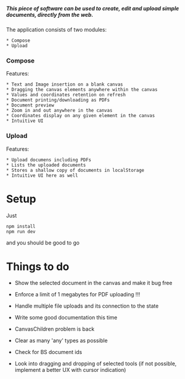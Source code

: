 ##### This piece of software can be used to create, edit and upload simple documents, directly from the web.

The application consists of two modules:  

    * Compose
    * Upload

### Compose 

Features:

    * Text and Image insertion on a blank canvas
    * Dragging the canvas elements anywhere within the canvas
    * Values and coordinates retention on refresh
    * Document printing/downloading as PDFs
    * Document preview
    * Zoom in and out anywhere in the canvas 
    * Coordinates display on any given element in the canvas
    * Intuitive UI

### Upload

Features:
    
    * Upload documens including PDFs
    * Lists the uploaded documents
    * Stores a shallow copy of documents in localStorage
    * Intuitive UI here as well


# Setup

Just

```
npm install
npm run dev
```

and you should be good to go


# Things to do
<!-- * Add some shadows -->
<!-- * Coords should clear when the document clears -->
<!-- * Store the uploaded files in localStorage -->
<!-- * Make the TCanvasContextActionType type actually work when dispatching actions -->
<!-- * Make the documents iterable which means there should be multiple documents in the state  -->
<!-- * Reproduce the sidebar disappearing error -->
<!-- * Create a select list for selecting an active document -->
<!-- * Fix the preview state -->
<!--     * fix the document top margin for good -->
<!--     * Fix the document height -->
<!-- * Clear the coords when the selected component in deleted -->

* Show the selected document in the canvas and make it bug free
* Enforce a limit of 1 megabytes for PDF uploading !!!
* Handle multiple file uploads and its connection to the state
* Write some good documentation this time
* CanvasChildren problem is back

* Clear as many 'any' types as possible
* Check for BS document ids
* Look into dragging and dropping of selected tools (if not possible, implement a better UX with cursor indication)
